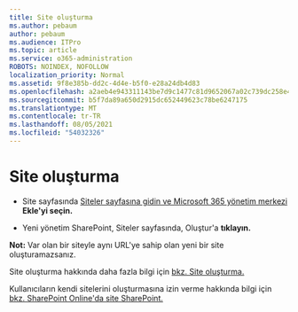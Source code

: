 ```yaml
---
title: Site oluşturma
ms.author: pebaum
author: pebaum
ms.audience: ITPro
ms.topic: article
ms.service: o365-administration
ROBOTS: NOINDEX, NOFOLLOW
localization_priority: Normal
ms.assetid: 9f8e385b-dd2c-4d4e-b5f0-e28a24db4d83
ms.openlocfilehash: a2aeb4e943311143be7d9c1477c81d9652067a02c739dc258e4187deb79cade7
ms.sourcegitcommit: b5f7da89a650d2915dc652449623c78be6247175
ms.translationtype: MT
ms.contentlocale: tr-TR
ms.lasthandoff: 08/05/2021
ms.locfileid: "54032326"
---
```

# <a name="create-a-site"></a>Site oluşturma

- Site sayfasında [Siteler sayfasına gidin ve Microsoft 365 yönetim merkezi](https://portal.office.com/adminportal/home#/SitesList) **Ekle'yi seçin.** 
    
- Yeni yönetim SharePoint, Siteler sayfasında, Oluştur'a **tıklayın.** 
    
**Not:** Var olan bir siteyle aynı URL'ye sahip olan yeni bir site oluşturamazsanız. 
  
Site oluşturma hakkında daha fazla bilgi için [bkz. Site oluşturma.](https://go.microsoft.com/fwlink/?linkid=866295)
  
Kullanıcıların kendi sitelerini oluşturmasına izin verme hakkında bilgi için [bkz. SharePoint Online'da site SharePoint.](https://go.microsoft.com/fwlink/?linkid=866296)
  

